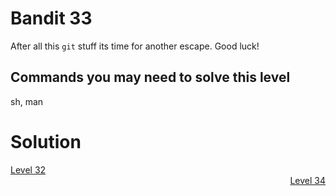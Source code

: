 <html>
<h1>Bandit 33</h1>

<p>After all this <code class="language-plaintext highlighter-rouge">git</code> stuff its time for another escape. Good luck!</p>

<h2 id="commands-you-may-need-to-solve-this-level">Commands you may need to solve this level</h2>
<p>sh, man</p>

<h1>Solution</h1>

<div style="text-align: left"><a href="bandit/tasks/bandit32.md">Level 32</a></div>
<div style="text-align: right"><a href="bandit/tasks/bandit34.md">Level 34</a></div>
</html>

